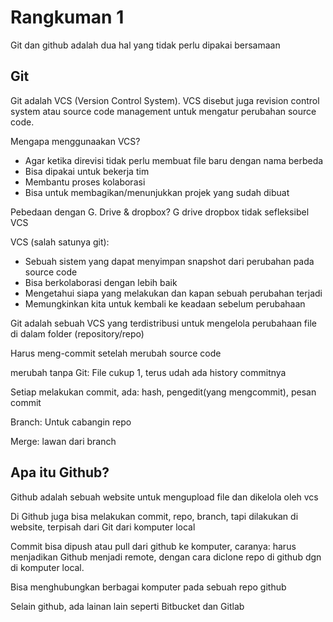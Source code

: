 <h1>Rangkuman 1</h1>

Git dan github adalah dua hal yang tidak perlu dipakai bersamaan

<h2>Git</h2>
Git adalah VCS (Version Control System).
VCS disebut juga revision control system atau source code management untuk mengatur perubahan source code.

Mengapa menggunaakan VCS?
- Agar ketika direvisi tidak perlu membuat file baru dengan nama berbeda
- Bisa dipakai untuk bekerja tim
- Membantu proses kolaborasi
- Bisa untuk membagikan/menunjukkan projek yang sudah dibuat

Pebedaan dengan G. Drive & dropbox?
G drive dropbox tidak sefleksibel VCS

VCS (salah satunya git):
- Sebuah sistem yang dapat menyimpan snapshot dari perubahan pada source code
- Bisa berkolaborasi dengan lebih baik
- Mengetahui siapa yang melakukan dan kapan sebuah perubahan terjadi
- Memungkinkan kita untuk kembali ke keadaan sebelum perubahaan

Git adalah sebuah VCS yang terdistribusi untuk mengelola perubahaan file di dalam folder (repository/repo)

Harus meng-commit setelah merubah source code

merubah tanpa Git:
File cukup 1, terus udah ada history commitnya

Setiap melakukan commit, ada:
hash, pengedit(yang mengcommit), pesan commit

Branch: 
Untuk cabangin repo

Merge:
lawan dari branch

<h2>Apa itu Github?</h2>
Github adalah sebuah website untuk mengupload file dan dikelola oleh vcs

Di Github juga bisa melakukan commit, repo, branch, tapi dilakukan di website, terpisah dari Git dari komputer local

Commit bisa dipush atau pull dari github ke komputer, caranya:
harus menjadikan Github menjadi remote, dengan cara diclone repo di github dgn di komputer local.

Bisa menghubungkan berbagai komputer pada sebuah repo github

Selain github, ada lainan lain seperti Bitbucket dan Gitlab





